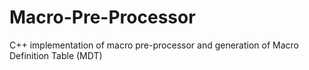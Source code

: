 # Macro-Pre-Processor
C++ implementation of macro pre-processor and generation of Macro Definition Table (MDT)
